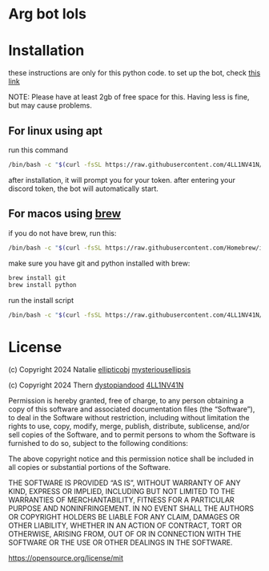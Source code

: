 # Arg bot lols

# Installation
these instructions are only for this python code. to set up the bot, check [this link](https://guide.pycord.dev/getting-started/creating-your-first-bot) 

NOTE: Please have at least 2gb of free space for this. Having less is fine, but may cause problems. 

## For linux using apt
run this command
```bash
/bin/bash -c "$(curl -fsSL https://raw.githubusercontent.com/4LL1NV41N/-/install.sh)"
```
after installation, it will prompt you for your token. after entering your discord token, the bot will automatically start. 

## For macos using [brew](brew.sh)
if you do not have brew, run this:
```bash
/bin/bash -c "$(curl -fsSL https://raw.githubusercontent.com/Homebrew/install/HEAD/install.sh)"
```

make sure you have git and python installed with brew:
```bash
brew install git
brew install python
```

run the install script
```bash
/bin/bash -c "$(curl -fsSL https://raw.githubusercontent.com/4LL1NV41N/-/install-macos.sh)"
```
# License

(c) Copyright 2024 Natalie [ellipticobj](http://github.com/ellipticobj) [mysteriousellipsis](http://ithub.com/mysteriousellipsis)

(c) Copyright 2024 Thern [dystopiandood](http://github.com/DystopianDood09) [4LL1NV41N](http://github.com/4LL1NV4IN)

Permission is hereby granted, free of charge, to any person obtaining a copy of 
this software and associated documentation files (the “Software”), to deal in the 
Software without restriction, including without limitation the rights to use, copy, 
modify, merge, publish, distribute, sublicense, and/or sell copies of the Software, 
and to permit persons to whom the Software is furnished to do so, subject to the 
following conditions:

The above copyright notice and this permission notice shall be included in all copies 
or substantial portions of the Software.

THE SOFTWARE IS PROVIDED “AS IS”, WITHOUT WARRANTY OF ANY KIND, EXPRESS OR IMPLIED, 
INCLUDING BUT NOT LIMITED TO THE WARRANTIES OF MERCHANTABILITY, FITNESS FOR A 
PARTICULAR PURPOSE AND NONINFRINGEMENT. IN NO EVENT SHALL THE AUTHORS OR COPYRIGHT 
HOLDERS BE LIABLE FOR ANY CLAIM, DAMAGES OR OTHER LIABILITY, WHETHER IN AN ACTION OF 
CONTRACT, TORT OR OTHERWISE, ARISING FROM, OUT OF OR IN CONNECTION WITH THE SOFTWARE 
OR THE USE OR OTHER DEALINGS IN THE SOFTWARE.

https://opensource.org/license/mit    
